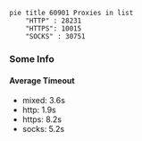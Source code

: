 
```mermaid
pie title 60901 Proxies in list
    "HTTP" : 28231
    "HTTPS": 10015
    "SOCKS" : 30751
```

### Some Info
#### Average Timeout

- mixed: 3.6s
- http: 1.9s
- https: 8.2s
- socks: 5.2s